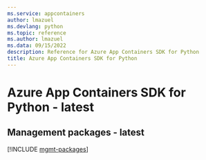 ```yaml
---
ms.service: appcontainers
author: lmazuel
ms.devlang: python
ms.topic: reference
ms.author: lmazuel
ms.data: 09/15/2022
description: Reference for Azure App Containers SDK for Python
title: Azure App Containers SDK for Python
---
```

# Azure App Containers SDK for Python - latest

## Management packages - latest
[!INCLUDE [mgmt-packages](app-containers-mgmt-index.md)]